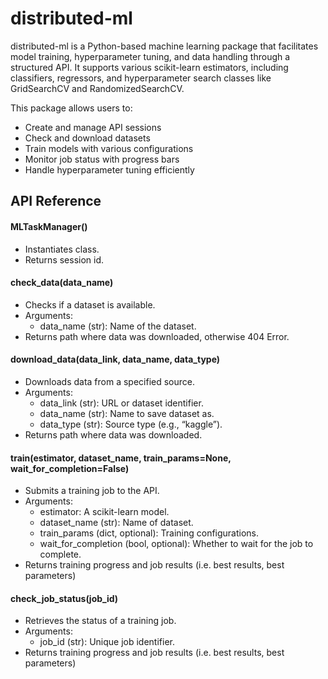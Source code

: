 # distributed-ml

distributed-ml is a Python-based machine learning package that facilitates model training, hyperparameter tuning, and data handling through a structured API. It supports various scikit-learn estimators, including classifiers, regressors, and hyperparameter search classes like GridSearchCV and RandomizedSearchCV.

This package allows users to:
- Create and manage API sessions
- Check and download datasets
- Train models with various configurations
- Monitor job status with progress bars
- Handle hyperparameter tuning efficiently

## API Reference

#### MLTaskManager()
- Instantiates class.
- Returns session id.

#### check_data(data_name)
- Checks if a dataset is available.
- Arguments:
    - data_name (str): Name of the dataset.
- Returns path where data was downloaded, otherwise 404 Error.


#### download_data(data_link, data_name, data_type)
- Downloads data from a specified source.
- Arguments:
    - data_link (str): URL or dataset identifier.
    - data_name (str): Name to save dataset as.
    - data_type (str): Source type (e.g., “kaggle”).
- Returns path where data was downloaded.

#### train(estimator, dataset_name, train_params=None, wait_for_completion=False)
- Submits a training job to the API.
- Arguments:
    - estimator: A scikit-learn model.
    - dataset_name (str): Name of dataset.
    - train_params (dict, optional): Training configurations.
    - wait_for_completion (bool, optional): Whether to wait for the job to complete.
- Returns training progress and job results (i.e. best results, best parameters)

#### check_job_status(job_id)
- Retrieves the status of a training job.
- Arguments:
    - job_id (str): Unique job identifier.
- Returns training progress and job results (i.e. best results, best parameters)